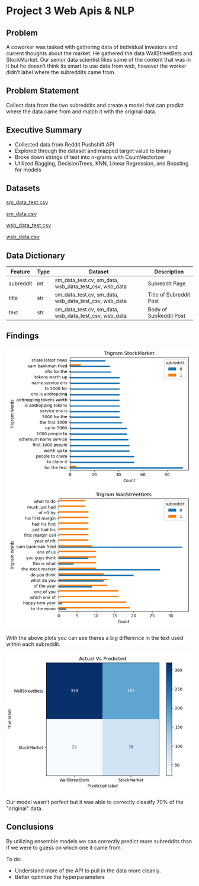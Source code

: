 # Project 3 Web Apis & NLP

## Problem

 A coworker was tasked with gathering data of individual investors and current thoughts about the market. He gathered the data WallStreetBets and StockMarket. Our senior data scientist likes some of the content that was in it but he doesn’t think its smart to use data from wsb, however the worker didn’t label where the subreddits came from. 

## Problem Statement
Collect data from the two subreddits and create a model that can predict where the data came from and match it with the original data.

## Executive Summary
+ Collected data from Reddit Pushshift API
+ Explored through the dataset and mapped target value to binary
+ Broke down strings of text into n-grams with CountVectorizer 
+ Utilized Bagging, DecisionTrees, KNN, Linear Regression, and Boosting for models

## Datasets

[sm_data_test.csv](./csv_files/sm_data_test.csv)

[sm_data.csv](./csv_files/sm_data.csv)

[wsb_data_test.csv](./csv_files/wsb_data_test.csv)

[wsb_data.csv](./csv_files/wsb_data.csv)

## Data Dictionary
|Feature|Type|Dataset|Description|
|---|---|---|---|
|subreddit|int|sm_data_test.cv, sm_data, wsb_data_test_csv, wsb_data|Subreddit Page|
|title|str|sm_data_test.cv, sm_data, wsb_data_test_csv, wsb_data|Title of Subreddit Post|
|text|str|sm_data_test.cv, sm_data, wsb_data_test_csv, wsb_data|Body of SubReddit Post|


## Findings
![plot](./images/TrigramStockMarket.png)
![plot](./images/TrigramWsb.png)

With the above plots you can see theres a big difference in the text used within each subreddit.

![plot](./images/ConfusionMatrix.png)

Our model wasn't perfect but it was able to correctly classify 70% of the "original" data.

## Conclusions
By utilizing ensemble models we can correctly predict more subreddits than if we were to guess on which one it came from.

To do:
+ Understand more of the API to pull in the data more cleanly.
+ Better optimize the hyperparameters

